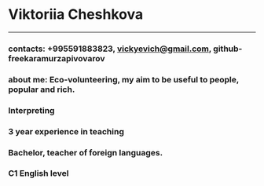 # **Viktoriia Cheshkova**
***
### contacts: +995591883823, vickyevich@gmail.com, github-freekaramurzapivovarov
### about me: Eco-volunteering, my aim to be useful to people, popular and rich.


### Interpreting
### 3 year experience in teaching
### Bachelor, teacher of foreign languages.
### C1 English level
